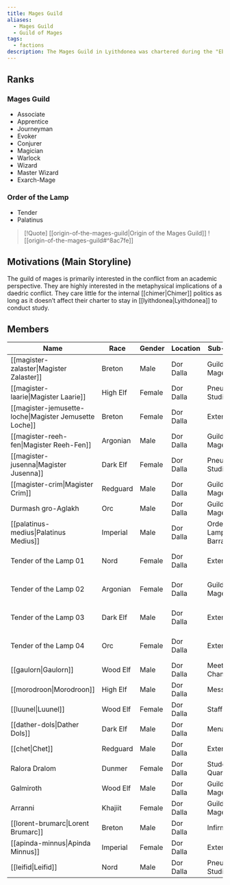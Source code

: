 ```yaml
---
title: Mages Guild
aliases:
  - Mages Guild
  - Guild of Mages
tags:
  - factions
description: The Mages Guild in Lyithdonea was chartered during the "Ebon Age" of Lyithdonea.
---
```

## Ranks
### Mages Guild
* Associate
* Apprentice
* Journeyman
* Evoker
* Conjurer
* Magician
* Warlock
* Wizard
* Master Wizard
* Exarch-Mage
### Order of the Lamp
* Tender
* Palatinus

> [!Quote] [[origin-of-the-mages-guild|Origin of the Mages Guild]]
> ![[origin-of-the-mages-guild#^8ac7fe]]
## Motivations (Main Storyline)
The guild of mages is primarily interested in the conflict from an academic perspective. They are highly interested in the metaphysical implications of a daedric conflict. They care little for the internal [[chimer|Chimer]] politics as long as it doesn’t affect their charter to stay in [[lyithdonea|Lyithdonea]] to conduct study.
## Members

| Name                                                   | Race     | Gender | Location  | Sub-Location               | Role/Class               |
| ------------------------------------------------------ | -------- | ------ | --------- | -------------------------- | ------------------------ |
| [[magister-zalaster\|Magister Zalaster]]               | Breton   | Male   | Dor Dalla | Guild of Mages             | Exarch-Mage              |
| [[magister-laarie\|Magister Laarie]]                   | High Elf | Female | Dor Dalla | Pneumological Studies      | Master of Incunabula     |
| [[magister-jemusette-loche\|Magister Jemusette Loche]] | Breton   | Female | Dor Dalla | Exterior                   | Master at Arms           |
| [[magister-reeh-fen\|Magister Reeh-Fen]]               | Argonian | Male   | Dor Dalla | Guild of Mages             | Master of Academia       |
| [[magister-jusenna\|Magister Jusenna]]                 | Dark Elf | Female | Dor Dalla | Pneumological Studies      | Master of the Scrye      |
| [[magister-crim\|Magister Crim]]                       | Redguard | Male   | Dor Dalla | Guild of Mages             | Master of Initiates      |
| Durmash gro-Aglakh                                     | Orc      | Male   | Dor Dalla | Guild of Mages             | Guild Guide              |
| [[palatinus-medius\|Palatinus Medius]]                 | Imperial | Male   | Dor Dalla | Order of the Lamp Barracks | Palatinus                |
| Tender of the Lamp 01                                  | Nord     | Female | Dor Dalla | Exterior                   | Order of the Lamp Tender |
| Tender of the Lamp 02                                  | Argonian | Female | Dor Dalla | Guild of Mages             | Order of the Lamp Tender |
| Tender of the Lamp 03                                  | Dark Elf | Male   | Dor Dalla | Exterior                   | Order of the Lamp Tender |
| Tender of the Lamp 04                                  | Orc      | Female | Dor Dalla | Exterior                   | Order of the Lamp Tender |
| [[gaulorn\|Gaulorn]]                                   | Wood Elf | Male   | Dor Dalla | Meeting Chamber            | Clerk                    |
| [[morodroon\|Morodroon]]                               | High Elf | Male   | Dor Dalla | Mess Hall                  | Custodian                |
| [[luunel\|Luunel]]                                     | Wood Elf | Female | Dor Dalla | Staff Quarters             | Cook                     |
| [[dather-dols\|Dather Dols]]                           | Dark Elf | Male   | Dor Dalla | Menagerie                  | Stable Boy               |
| [[chet\|Chet]]                                         | Redguard | Male   | Dor Dalla | Exterior                   | Student                  |
| Ralora Dralom                                          | Dunmer   | Female | Dor Dalla | Student Quarters           | Student                  |
| Galmiroth                                              | Wood Elf | Male   | Dor Dalla | Guild of Mages             | Student                  |
| Arranni                                                | Khajiit  | Female | Dor Dalla | Guild of Mages             | Student                  |
| [[lorent-brumarc\|Lorent Brumarc]]                     | Breton   | Male   | Dor Dalla | Infirmary                  | Student                  |
| [[apinda-minnus\|Apinda Minnus]]                       | Imperial | Female | Dor Dalla | Exterior                   | Student                  |
| [[leifid\|Leifid]]                                     | Nord     | Male   | Dor Dalla | Pneumological Studies      | Student                  |
